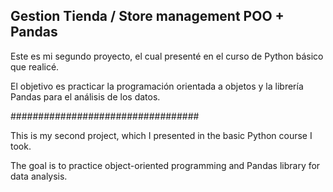 ## Gestion Tienda / Store management POO + Pandas

Este es mi segundo proyecto, el cual presenté en el curso de Python básico que realicé.

El objetivo es practicar la programación orientada a objetos y la librería Pandas para el análisis de los datos.

##################################

This is my second project, which I presented in the basic Python course I took.

The goal is to practice object-oriented programming and Pandas library for data analysis.
